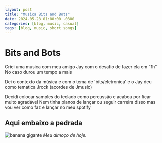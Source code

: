 ```yaml
---
layout: post
title: "Musica Bits and Bots"
date: 2024-05-28 01:00:00 -0300
categories: [blog, music, casual]
tags: [blog, music, short songs]
---
```



# Bits and Bots

Criei uma musica com meu amigo Jay com o desafio de fazer ela em "1h"
No caso durou um tempo a mais 

Dei o contexto da música e com o tema de 'bits/eletronica' 
e o Jay deu como tematica Jrock (acordes de Jmusic)

Decidi colocar samples do teclado como percussão e acabou por ficar muito agradável
Nem tinha planos de lançar ou seguir carreira disso mas vou ver como faz e lançar no meu spotify

## Aqui embaixo a pedrada

![banana gigante](https://static.ndmais.com.br/2023/02/banana-2-800x798.jpg)
_Meu almoço de hoje._
